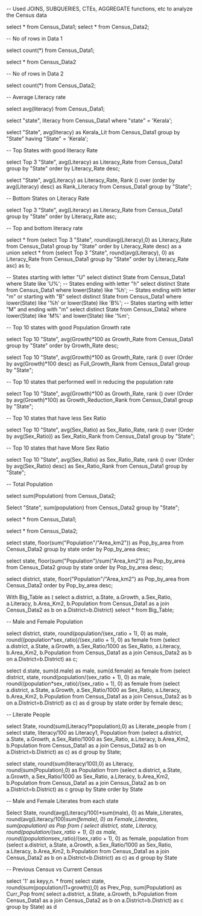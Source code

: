 
-- Used JOINS, SUBQUERIES, CTEs, AGGREGATE functions, etc to analyze the Census data

select * from Census_Data1;
select * from Census_Data2;

-- No of rows in Data 1 

select count(*) from Census_Data1;

select * from Census_Data2

-- No of rows in Data 2

select count(*) from Census_Data2;

-- Average Literacy rate

select avg(literacy) from Census_Data1;

select "state", literacy from Census_Data1
where "state" = 'Kerala';

select "State", avg(literacy) as Kerala_Lit from Census_Data1
group by "State"
having "State" = 'Kerala';

-- Top States with good literacy Rate

select Top 3 "State", avg(Literacy) as Literacy_Rate from Census_Data1
group by "State"
order by Literacy_Rate desc;

select "State", avg(Literacy) as Literacy_Rate, Rank () over (order by avg(Literacy) desc) as Rank_Literacy from Census_Data1
group by "State";

-- Bottom States on Literacy Rate

select Top 3 "State", avg(Literacy) as Literacy_Rate from Census_Data1
group by "State"
order by Literacy_Rate asc;

-- Top and bottom literacy rate

select * from (select Top 3 "State", round(avg(Literacy),0) as Literacy_Rate from Census_Data1 group by "State" order by Literacy_Rate desc) as a
union 
select * from (select Top 3 "State", round(avg(Literacy), 0) as Literacy_Rate from Census_Data1 group by "State" order by Literacy_Rate asc) as b;

-- States starting with letter "U"
select distinct State from Census_Data1 where State like 'U%';
-- States ending with letter "h"
select distinct State from Census_Data1 where lower(State) like '%h';
-- States ending with letter "m" or starting with "B"
select distinct State from Census_Data1 where lower(State) like '%h' or lower(State) like 'B%';
-- States starting with letter "M" and ending with "m"
select distinct State from Census_Data2 where lower(State) like 'M%' and lower(State) like '%m';

-- Top 10 states with good Population Growth rate

select Top 10 "State", avg(Growth)*100 as Growth_Rate from Census_Data1
group by "State"
order by Growth_Rate desc;

select Top 10 "State", avg(Growth)*100 as Growth_Rate, rank () over (Order by avg(Growth)*100 desc) as Full_Growth_Rank from Census_Data1
group by "State";

-- Top 10 states that performed well in reducing the population rate

select Top 10 "State", avg(Growth)*100 as Growth_Rate, rank () over (Order by avg(Growth)*100) as Growth_Reduction_Rank from Census_Data1
group by "State";

-- Top 10 states that have less Sex Ratio

select Top 10 "State", avg(Sex_Ratio) as Sex_Ratio_Rate, rank () over (Order by avg(Sex_Ratio)) as Sex_Ratio_Rank from Census_Data1
group by "State";

-- Top 10 states that have More Sex Ratio

select Top 10 "State", avg(Sex_Ratio) as Sex_Ratio_Rate, rank () over (Order by avg(Sex_Ratio) desc) as Sex_Ratio_Rank from Census_Data1
group by "State";

-- Total Population

select sum(Population) from Census_Data2;

Select "State", sum(population) from Census_Data2
group by "State";

select * from Census_Data1;

select * from Census_Data2;

select state, floor(sum("Population"/"Area_km2")) as Pop_by_area from Census_Data2 group by state order by Pop_by_area desc;

select state, floor(sum("Population")/sum("Area_km2")) as Pop_by_area from Census_Data2 group by state order by Pop_by_area desc;

select district, state, floor("Population"/"Area_km2") as Pop_by_area from Census_Data2 order by Pop_by_area desc;

With Big_Table as (
select a.district, a.State, a.Growth, a.Sex_Ratio, a.Literacy, b.Area_Km2, b.Population from Census_Data1 as a
join Census_Data2 as b
on a.District=b.District)
select * from Big_Table;

-- Male and Female Population

select district, state, round(population/(sex_ratio + 1), 0) as male, round((population*sex_ratio)/(sex_ratio + 1), 0) as female from
(select a.district, a.State, a.Growth, a.Sex_Ratio/1000 as Sex_Ratio, a.Literacy, b.Area_Km2, b.Population from Census_Data1 as a
join Census_Data2 as b
on a.District=b.District) as c;

select d.state, sum(d.male) as male, sum(d.female) as female from
(select district, state, round(population/(sex_ratio + 1), 0) as male, round((population*sex_ratio)/(sex_ratio + 1), 0) as female from
(select a.district, a.State, a.Growth, a.Sex_Ratio/1000 as Sex_Ratio, a.Literacy, b.Area_Km2, b.Population from Census_Data1 as a
join Census_Data2 as b
on a.District=b.District) as c) as d group by state order by female desc;

-- Literate People

select State, round(sum(Literacy1*population),0)  as Literate_people from (
select state, literacy/100 as Literacy1, Population from (select a.district, a.State, a.Growth, a.Sex_Ratio/1000 as Sex_Ratio, a.Literacy, b.Area_Km2, b.Population from Census_Data1 as a
join Census_Data2 as b
on a.District=b.District) as c) as d group by State;

select state, round(sum(literacy/100),0) as Literacy, round(sum(Population),0) as Population from (select a.district, a.State, a.Growth, a.Sex_Ratio/1000 as Sex_Ratio, a.Literacy, b.Area_Km2, b.Population from Census_Data1 as a
join Census_Data2 as b
on a.District=b.District) as c group by State order by State

-- Male and Female Literates from each state

Select State, round(avg(Literacy/100)*sum(male), 0) as Male_Literates, round(avg(Literacy/100)*sum(female), 0) as Female_Literates, sum(population) as Pop from (
select district, state, Literacy, round(population/(sex_ratio + 1), 0) as male, round((population*sex_ratio)/(sex_ratio + 1), 0) as female, population from
(select a.district, a.State, a.Growth, a.Sex_Ratio/1000 as Sex_Ratio, a.Literacy, b.Area_Km2, b.Population from Census_Data1 as a
join Census_Data2 as b
on a.District=b.District) as c) as d group by State

-- Previous Census vs Current Census

select '1' as keyy,n. * from(
select state, round(sum(population/(1+growth)),0) as Prev_Pop, sum(Population) as Curr_Pop from(
select a.district, a.State, a.Growth, b.Population from Census_Data1 as a
join Census_Data2 as b
on a.District=b.District) as c group by State) as d
